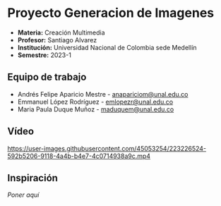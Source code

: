 # Proyecto Generacion de Imagenes
- **Materia:** Creación Multimedia
- **Profesor:** Santiago Alvarez
- **Institución:** Universidad Nacional de Colombia sede Medellín
- **Semestre:** 2023-1

## Equipo de trabajo
- Andrés Felipe Aparicio Mestre - [anapariciom@unal.edu.co](mailto:anapariciom@unal.edu.co)
- Emmanuel López Rodríguez - [emlopezr@unal.edu.co](mailto:emlopezr@unal.edu.co)
- Maria Paula Duque Muñoz - [maduquem@unal.edu.co](mailto:maduquem@unal.edu.co)

## Vídeo
https://user-images.githubusercontent.com/45053254/223226524-592b5206-9118-4a4b-b4e7-4c0714938a9c.mp4

## Inspiración
*Poner aquí*
